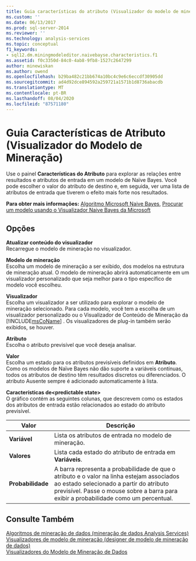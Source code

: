 ```yaml
---
title: Guia características do atributo (Visualizador do modelo de mineração) | Microsoft Docs
ms.custom: ''
ms.date: 06/13/2017
ms.prod: sql-server-2014
ms.reviewer: ''
ms.technology: analysis-services
ms.topic: conceptual
f1_keywords:
- sql12.dm.miningmodeleditor.naivebayse.characteristics.f1
ms.assetid: f0c3350d-84c0-4ab8-9fb8-1527c2647299
author: minewiskan
ms.author: owend
ms.openlocfilehash: b29ba482c21bb674a10bc4c9e6c6eccdf30905dd
ms.sourcegitcommit: ad4d92dce894592a259721a1571b1d8736abacdb
ms.translationtype: MT
ms.contentlocale: pt-BR
ms.lasthandoff: 08/04/2020
ms.locfileid: "87571180"
---
```

# <a name="attribute-characteristics-tab-mining-model-viewer"></a>Guia Características de Atributo (Visualizador do Modelo de Mineração)
  Use o painel **Características do Atributo** para explorar as relações entre resultados e atributos de entrada em um modelo de Naïve Bayes. Você pode escolher o valor do atributo de destino e, em seguida, ver uma lista de atributos de entrada que tiverem o efeito mais forte nos resultados.  
  
 **Para obter mais informações:** [Algoritmo Microsoft Naive Bayes](data-mining/microsoft-naive-bayes-algorithm.md), [Procurar um modelo usando o Visualizador Naive Bayes da Microsoft](data-mining/browse-a-model-using-the-microsoft-naive-bayes-viewer.md)  
  
## <a name="options"></a>Opções  
 **Atualizar conteúdo do visualizador**  
 Recarregue o modelo de mineração no visualizador.  
  
 **Modelo de mineração**  
 Escolha um modelo de mineração a ser exibido, dos modelos na estrutura de mineração atual. O modelo de mineração abrirá automaticamente em um visualizador personalizado que seja melhor para o tipo específico de modelo você escolheu.  
  
 **Visualizador**  
 Escolha um visualizador a ser utilizado para explorar o modelo de mineração selecionado. Para cada modelo, você tem a escolha de um visualizador personalizado ou o Visualizador de Conteúdo de Mineração da [!INCLUDE[msCoName](../includes/msconame-md.md)] . Os visualizadores de plug-in também serão exibidos, se houver.  
  
 **Atributo**  
 Escolha o atributo previsível que você deseja analisar.  
  
 **Valor**  
 Escolha um estado para os atributos previsíveis definidos em **Atributo**. Como os modelos de Naïve Bayes não dão suporte a variáveis contínuas, todos os atributos de destino têm resultados discretos ou diferenciados. O atributo Ausente sempre é adicionado automaticamente à lista.  
  
 **Características de\<predictable state>**  
 O gráfico contém as seguintes colunas, que descrevem como os estados dos atributos de entrada estão relacionados ao estado do atributo previsível.  
  
|Valor|Descrição|  
|-----------|-----------------|  
|**Variável**|Lista os atributos de entrada no modelo de mineração.|  
|**Valores**|Lista cada estado do atributo de entrada em **Variáveis**.|  
|**Probabilidade**|A barra representa a probabilidade de que o atributo e o valor na linha estejam associados ao estado selecionado a partir do atributo previsível. Passe o mouse sobre a barra para exibir a probabilidade como um percentual.|  
  
## <a name="see-also"></a>Consulte Também  
 [Algoritmos de mineração de dados &#40;mineração de dados Analysis Services&#41;](data-mining/data-mining-algorithms-analysis-services-data-mining.md)   
 [Visualizadores de modelo de mineração &#40;designer de modelo de mineração de dados&#41;](mining-model-viewers-data-mining-model-designer.md)   
 [Visualizadores do Modelo de Mineração de Dados](data-mining/data-mining-model-viewers.md)  
  
  
